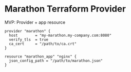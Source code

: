 # Marathon Terraform Provider
MVP: Provider + app resource

```
provider "marathon" {
  host        = "my-marathon.my-company.com:8080"
  verify_tls  = true
  ca_cert     = "/path/to/ca.crt"
}

resource "marathon_app" "nginx" {
  json_config_path = "/path/to/marathon.json"
}
```

